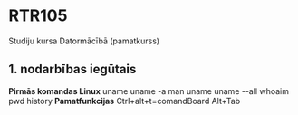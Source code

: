 # RTR105
Studiju kursa Datormācībā (pamatkurss)

## 1. nodarbības iegūtais
**Pirmās komandas Linux**
uname
uname -a
man uname
uname --all
whoaim
pwd
history
**Pamatfunkcijas**
Ctrl+alt+t=comandBoard
Alt+Tab
